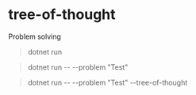 # tree-of-thought

Problem solving

> dotnet run

> dotnet run -- --problem "Test"


> dotnet run -- --problem "Test" --tree-of-thought